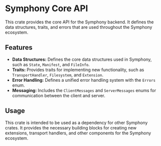 # Symphony Core API

This crate provides the core API for the Symphony backend. It defines the data structures, traits, and errors that are used throughout the Symphony ecosystem.

## Features

- **Data Structures:** Defines the core data structures used in Symphony, such as `State`, `Manifest`, and `FileInfo`.
- **Traits:** Provides traits for implementing new functionality, such as `TransportHandler`, `Filesystem`, and `Extension`.
- **Error Handling:** Defines a unified error handling system with the `Errors` enum.
- **Messaging:** Includes the `ClientMessages` and `ServerMessages` enums for communication between the client and server.

## Usage

This crate is intended to be used as a dependency for other Symphony crates. It provides the necessary building blocks for creating new extensions, transport handlers, and other components for the Symphony ecosystem.
